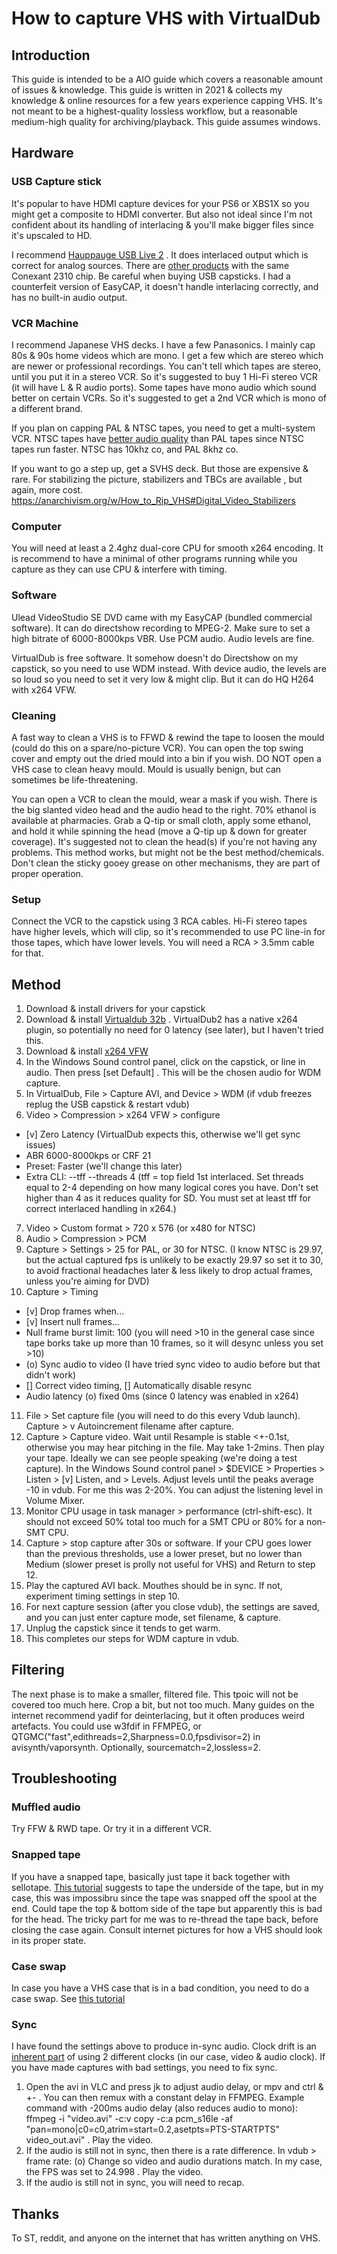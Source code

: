 ﻿# How to capture VHS with VirtualDub

## Introduction
This guide is intended to be a AIO guide which covers a reasonable amount of issues & knowledge. This guide is written in 2021 & collects my knowledge & online resources for a few years experience capping VHS. It's not meant to be a highest-quality lossless workflow, but a reasonable medium-high quality for archiving/playback. This guide assumes windows.

## Hardware

### USB Capture stick

It's popular to have HDMI capture devices for your PS6 or XBS1X so you might get a composite to HDMI converter. But also not ideal since I'm not confident about its handling of interlacing & you'll make bigger files since it's upscaled to HD.

I recommend [Hauppauge USB Live 2](https://www.hauppauge.com/pages/products/data_usblive2.html) . It does interlaced output which is correct for analog sources. There are [other products](https://www.linuxtv.org/wiki/index.php/Conexant_CX2310x) with the same Conexant 2310 chip. Be careful when buying USB capsticks. I had a counterfeit version of EasyCAP, it doesn't handle interlacing correctly, and has no built-in audio output.

### VCR Machine

I recommend Japanese VHS decks. I have a few Panasonics. I mainly cap 80s & 90s home videos which are mono. I get a few which are stereo which are newer or professional recordings. You can't tell which tapes are stereo, until you put it in a stereo VCR. So it's suggested to buy 1 Hi-Fi stereo VCR (it will have L & R audio ports). Some tapes have mono audio which sound better on certain VCRs. So it's suggested to get a 2nd VCR which is mono of a different brand.

If you plan on capping PAL & NTSC tapes, you need to get a multi-system VCR. NTSC tapes have [better audio quality](https://en.wikipedia.org/wiki/VHS#Original_linear_audio_system) than PAL tapes since NTSC tapes run faster. NTSC has 10khz co, and PAL 8khz co.

If you want to go a step up, get a SVHS deck. But those are expensive & rare. For stabilizing the picture, stabilizers and TBCs are available , but again, more cost. https://anarchivism.org/w/How_to_Rip_VHS#Digital_Video_Stabilizers

### Computer

You will need at least a 2.4ghz dual-core CPU for smooth x264 encoding. It is recommend to have a minimal of other programs running while you capture as they can use CPU & interfere with timing.

### Software

Ulead VideoStudio SE DVD came with my EasyCAP (bundled commercial software). It can do directshow recording to MPEG-2. Make sure to set a high bitrate of 6000-8000kps VBR. Use PCM audio. Audio levels are fine.

VirtualDub is free software. It somehow doesn't do Directshow on my capstick, so you need to use WDM instead. With device audio, the levels are so loud so you need to set it very low & might clip. But it can do HQ H264 with x264 VFW.

### Cleaning
A fast way to clean a VHS is to FFWD & rewind the tape to loosen the mould (could do this on a spare/no-picture VCR). You can open the top swing cover and empty out the dried mould into a bin if you wish. DO NOT open a VHS case to clean heavy mould. Mould is usually benign, but can sometimes be life-threatening.

You can open a VCR to clean the mould, wear a mask if you wish. There is the big slanted video head and the audio head to the right. 70% ethanol is available at pharmacies. Grab a Q-tip or small cloth, apply some ethanol, and hold it while spinning the head (move a Q-tip up & down for greater coverage). It's suggested not to clean the head(s) if you're not having any problems. This method works, but might not be the best method/chemicals. Don't clean the sticky gooey grease on other mechanisms, they are part of proper operation.

### Setup
Connect the VCR to the capstick using 3 RCA cables. Hi-Fi stereo tapes have higher levels, which will clip, so it's recommended to use PC line-in for those tapes, which have lower levels. You will need a RCA > 3.5mm cable for that.

## Method
1. Download & install drivers for your capstick
2. Download & install [Virtualdub 32b](http://virtualdub.sourceforge.net/) . VirtualDub2 has a native x264 plugin, so potentially no need for 0 latency (see later), but I haven't tried this.
3. Download & install [x264 VFW](https://sourceforge.net/projects/x264vfw/)
4. In the Windows Sound control panel, click on the capstick, or line in audio. Then press [set Default] . This will be the chosen audio for WDM capture.
5. In VirtualDub, File > Capture AVI, and Device > WDM (if vdub freezes replug the USB capstick & restart vdub)
6. Video > Compression > x264 VFW > configure
- [v] Zero Latency (VirtualDub expects this, otherwise we'll get sync issues)
- ABR 6000-8000kps or CRF 21
- Preset: Faster (we'll change this later)
- Extra CLI: --tff --threads 4 (tff = top field 1st interlaced. Set threads equal to 2-4 depending on how many logical cores you have. Don't set higher than 4 as it reduces quality for SD. You must set at least tff for correct interlaced handling in x264.)
7. Video > Custom format > 720 x 576 (or x480 for NTSC)
8. Audio > Compression > PCM
9. Capture > Settings > 25 for PAL, or 30 for NTSC. (I know NTSC is 29.97, but the actual captured fps is unlikely to be exactly 29.97 so set it to 30, to avoid fractional headaches later & less likely to drop actual frames, unless you're aiming for DVD)
10. Capture > Timing
- [v] Drop frames when...
- [v] Insert null frames...
- Null frame burst limit: 100 (you will need >10 in the general case since tape borks take up more than 10 frames, so it will desync unless you set >10)
- (o) Sync audio to video (I have tried sync video to audio before but that didn't work)
- [] Correct video timing, [] Automatically disable resync
- Audio latency (o) fixed 0ms (since 0 latency was enabled in x264)
11. File > Set capture file (you will need to do this every Vdub launch). Capture > v Autoincrement filename after capture.
12. Capture > Capture video. Wait until Resample is stable <+-0.1st, otherwise you may hear pitching in the file. May take 1-2mins. Then play your tape. Ideally we can see people speaking (we're doing a test capture). In the Windows Sound control panel > $DEVICE > Properties > Listen > [v] Listen, and > Levels. Adjust levels until the peaks average -10 in vdub. For me this was 2-20%. You can adjust the listening level in Volume Mixer.
13. Monitor CPU usage in task manager > performance (ctrl-shift-esc). It should not exceed 50% total too much for a SMT CPU or 80% for a non-SMT CPU.
14. Capture > stop capture after 30s or software. If your CPU goes lower than the previous thresholds, use a lower preset, but no lower than Medium (slower preset is prolly not useful for VHS) and Return to step 12.
15. Play the captured AVI back. Mouthes should be in sync. If not, experiment timing settings in step 10.
16. For next capture session (after you close vdub), the settings are saved, and you can just enter capture mode, set filename, & capture.
17. Unplug the capstick since it tends to get warm.
18. This completes our steps for WDM capture in vdub.

## Filtering
The next phase is to make a smaller, filtered file. This tpoic will not be covered too much here. Crop a bit, but not too much. Many guides on the internet recommend yadif for deinterlacing, but it often produces weird artefacts. You could use w3fdif in FFMPEG, or QTGMC("fast",edithreads=2,Sharpness=0.0,fpsdivisor=2) in avisynth/vaporsynth. Optionally, sourcematch=2,lossless=2.

## Troubleshooting

### Muffled audio
Try FFW & RWD tape. Or try it in a different VCR.

### Snapped tape
If you have a snapped tape, basically just tape it back together with sellotape. [This tutorial](https://www.youtube.com/watch?v=clQSFl_qzao) suggests to tape the underside of the tape, but in my case, this was impossibru since the tape was snapped off the spool at the end. Could tape the top & bottom side of the tape but apparently this is bad for the head. The tricky part for me was to re-thread the tape back, before closing the case again. Consult internet pictures for how a VHS should look in its proper state.

### Case swap
In case you have a VHS case that is in a bad condition, you need to do a case swap. See [this tutorial](https://www.youtube.com/watch?v=4k7tOVwhqgE)

### Sync
I have found the settings above to produce in-sync audio. Clock drift is an [inherent part](https://www.gearslutz.com/board/newbie-audio-engineering-production-question-zone/1131487-drifting-clocks-i-think-how-sync-them.html) of using 2 different clocks (in our case, video & audio clock). If you have made captures with bad settings, you need to fix sync.

1. Open the avi in VLC and press jk to adjust audio delay, or mpv and ctrl & +- . You can then remux with a constant delay in FFMPEG. Example command with -200ms audio delay (also reduces audio to mono): ffmpeg -i "video.avi" -c:v copy -c:a pcm_s16le -af "pan=mono|c0=c0,atrim=start=0.2,asetpts=PTS-STARTPTS" video_out.avi" . Play the video.
2. If the audio is still not in sync, then there is a rate difference. In vdub > frame rate: (o) Change so video and audio durations match. In my case, the FPS was set to 24.998 . Play the video.
3. If the audio is still not in sync, you will need to recap.

## Thanks
To ST, reddit, and anyone on the internet that has written anything on VHS.
